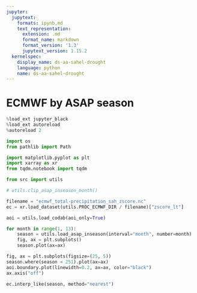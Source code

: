 ```yaml
---
jupyter:
  jupytext:
    formats: ipynb,md
    text_representation:
      extension: .md
      format_name: markdown
      format_version: '1.3'
      jupytext_version: 1.15.2
  kernelspec:
    display_name: ds-aa-sahel-drought
    language: python
    name: ds-aa-sahel-drought
---
```


# ECMWF by ASAP season

```python
%load_ext jupyter_black
%load_ext autoreload
%autoreload 2
```

```python
import os
from pathlib import Path

import matplotlib.pyplot as plt
import xarray as xr
from tqdm.notebook import tqdm

from src import utils
```

```python
# utils.clip_asap_inseason_month()
```

```python
filename = "ecmwf_total-precipitation_sah_zscore.nc"
ec = xr.load_dataset(utils.PROC_ECMWF_DIR / filename)["zscore_lt"]
```

```python
aoi = utils.load_codab(aoi_only=True)
```

```python
for month in range(1, 13):
    season = utils.load_asap_inseason(interval="month", number=month)
    fig, ax = plt.subplots()
    season.plot(ax=ax)
```

```python
fig, ax = plt.subplots(figsize=(25, 5))
season.where(season < 251).plot(ax=ax)
aoi.boundary.plot(linewidth=0.2, ax=ax, color="black")
ax.axis("off")
```

```python
ec.interp_like(season, method="nearest")
```
